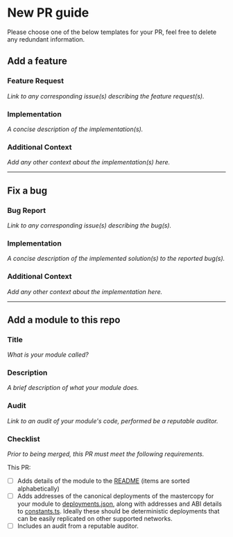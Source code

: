 # New PR guide

Please choose one of the below templates for your PR, feel free to delete any redundant information.

## Add a feature

### Feature Request

*Link to any corresponding issue(s) describing the feature request(s).*

### Implementation

*A concise description of the implementation(s).*

### Additional Context

*Add any other context about the implementation(s) here.*

---

## Fix a bug

### Bug Report

*Link to any corresponding issue(s) describing the bug(s).*

### Implementation

*A concise description of the implemented solution(s) to the reported bug(s).*

### Additional Context

*Add any other context about the implementation here.*

---

## Add a module to this repo

### Title

*What is your module called?*

### Description

*A brief description of what your module does.*

### Audit

*Link to an audit of your module's code, performed be a reputable auditor.*

### Checklist

*Prior to being merged, this PR must meet the following requirements.*

This PR:

- [ ] Adds details of the module to the [README](../../README.md) (items are sorted alphabetically)
- [ ] Adds addresses of the canonical deployments of the mastercopy for your module to [deployments.json](../../src/deployments.json), along with addresses and ABI details to [constants.ts](../../src/factory/constants.ts). Ideally these should be deterministic deployments that can be easily replicated on other supported networks.
- [ ] Includes an audit from a reputable auditor.